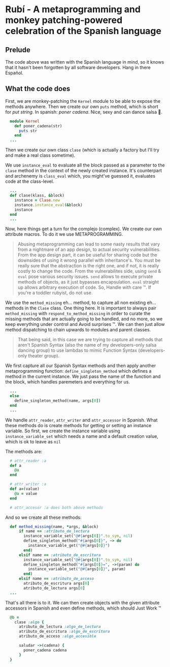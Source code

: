 # Rubí - A metaprogramming and monkey patching-powered celebration of the Spanish language

## Prelude
The code above was written with the Spanish language in mind, so it knows
that it hasn't been forgotten by all software developers. Hang in there Español.

## What the code does
First, we are monkey-patching the `Kernel` module to be able to expose the methods anywhere.
Then we create our own `puts` method, which is short for *put string*. In spanish: *poner cadena*.
Nice, sexy and can dance salsa :dancer:.

```ruby
  module Kernel
    def poner_cadena(str)
      puts str
    end
  ...
```

Then we create our own class `clase` (which is actually a factory but I'll try and make a real
class sometime).

We use `instance_eval` to evaluate all the block passed as a parameter to the `clase` method
in the context of the newly created instance. It's counterpart and archenemy is `class_eval` which,
you might've guessed it, evaluates code at the class-level.

```ruby
  ...
  def clase(klass, &block)
    instance = Clase.new
    instance.instance_eval(&block)
    instance
  end
  ...
```

Now, here things get a turn for the complejo (complex). We create our own attribute macros. To do it
we use METAPROGRAMMING.

> Abusing metaprogramming can lead to some nasty results that vary from a 
nightmare of an app design, to actual security vulnerabilities.
> From the app design part, it can be useful for sharing code but the downsides of using it wrong parallel
> with inheritance's. You must be really sure that the abstraction is the right one, and if not, it is really costly to change the code.
> From the vulnerabilites side, using `send` & `eval` pose various security issues. `send` allows to execute
> private methods of objects, as it just bypasses encapsulation. `eval` straight up allows arbitrary execution of code.
> So, Handle with care :tm:. If you're a toddler rubyist, do not use.

We use the `method_missing` eh... method, to capture all non existing eh... methods in the `Clase` class. One thing
here. It is important to always pair `method_missing` with `respond_to_method_missing` in order to curate the
missing methods that are actually going to be handled, and no more, so we keep everything under control and Avoid surprises :tm:. We
can then just allow method dispatching to chain upwards to modules and parent classes.

>That being said, in this case we are trying to capture all methods that aren't Spanish Syntax (also the name
>of my developers-only salsa dancing group) to use lambdas to mimic Function Syntax (developers-only theater
group).

We first capture all our Spanish Syntax methods and then apply another metaprogramming function:
`define_singleton_method` which defines a method in the current instance. We just pass the name
of the function and the block, which handles paremeters and everything for us.

```ruby
  ...
  else
    define_singleton_method(name, args[0])
  end
  ...
```

We handle `attr_reader`, `attr_writer` and `attr_accessor` in Spanish. What these methods do is
create methods for getting or setting an instance variable. So first, we create the instance variable using
`instance_variable_set` which needs a name and a default creation value, which is ok to leave as `nil`

The methods are:

```ruby
  # attr_reader :a
  def a
    @a
  end

  # attr_writer :a
  def a=(value)
    @a = value
  end

  # attr_accesor :a does both above methods
```

And so we create all these methods:

```ruby
  def method_missing(name, *args, &block)
      if name == :atributo_de_lectura
        instance_variable_set("@#{args[0]}".to_sym, nil)
        define_singleton_method("#{args[0]}", -> do
          instance_variable_get("@#{args[0]}")
        end)
      elsif name == :atributo_de_escritura
        instance_variable_set("@#{args[0]}".to_sym, nil)
        define_singleton_method("#{args[0]}=", ->(param) do
          instance_variable_set("@#{args[0]}", param)
        end)
      elsif name == :atributo_de_acceso
        atributo_de_escritura args[0]
        atributo_de_lectura args[0]
  ...
```

That's all there is to it. We can then create objects with the given attribute accessors 
in Spanish and even define methods, which should Just Work :tm:

```ruby
  @b =
    clase :algo {
      atributo_de_lectura :algo_de_lectura
      atributo_de_escritura :algo_de_escritura
      atributo_de_acceso :algo_accesible

      saludar ->(cadena) {
        poner_cadena cadena
      }
  }
```

